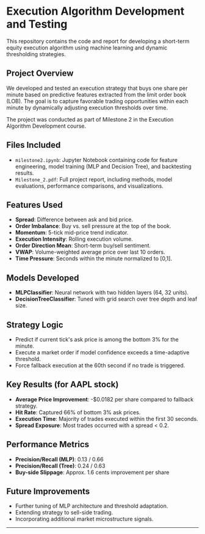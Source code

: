 # Execution Algorithm Development and Testing

This repository contains the code and report for developing a short-term equity execution algorithm using machine learning and dynamic thresholding strategies.

## Project Overview
We developed and tested an execution strategy that buys one share per minute based on predictive features extracted from the limit order book (LOB). The goal is to capture favorable trading opportunities within each minute by dynamically adjusting execution thresholds over time.

The project was conducted as part of Milestone 2 in the Execution Algorithm Development course.

## Files Included
- `milestone2.ipynb`: Jupyter Notebook containing code for feature engineering, model training (MLP and Decision Tree), and backtesting results.
- `Milestone_2.pdf`: Full project report, including methods, model evaluations, performance comparisons, and visualizations.

## Features Used
- **Spread**: Difference between ask and bid price.
- **Order Imbalance**: Buy vs. sell pressure at the top of the book.
- **Momentum**: 5-tick mid-price trend indicator.
- **Execution Intensity**: Rolling execution volume.
- **Order Direction Mean**: Short-term buy/sell sentiment.
- **VWAP**: Volume-weighted average price over last 10 orders.
- **Time Pressure**: Seconds within the minute normalized to [0,1].

## Models Developed
- **MLPClassifier**: Neural network with two hidden layers (64, 32 units).
- **DecisionTreeClassifier**: Tuned with grid search over tree depth and leaf size.

## Strategy Logic
- Predict if current tick's ask price is among the bottom 3% for the minute.
- Execute a market order if model confidence exceeds a time-adaptive threshold.
- Force fallback execution at the 60th second if no trade is triggered.

## Key Results (for AAPL stock)
- **Average Price Improvement**: -$0.0182 per share compared to fallback strategy.
- **Hit Rate**: Captured 66% of bottom 3% ask prices.
- **Execution Time**: Majority of trades executed within the first 30 seconds.
- **Spread Exposure**: Most trades occurred with a spread < 0.2.

## Performance Metrics
- **Precision/Recall (MLP)**: 0.13 / 0.66
- **Precision/Recall (Tree)**: 0.24 / 0.63
- **Buy-side Slippage**: Approx. 1.6 cents improvement per share

## Future Improvements
- Further tuning of MLP architecture and threshold adaptation.
- Extending strategy to sell-side trading.
- Incorporating additional market microstructure signals.

---


